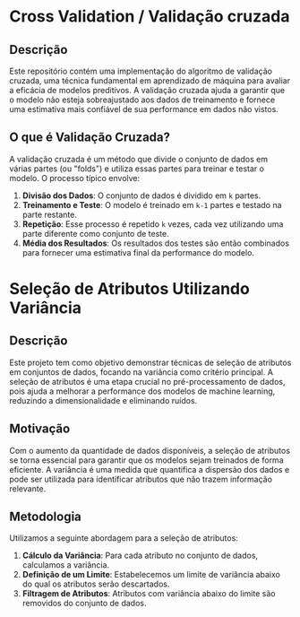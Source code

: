 # Cross Validation / Validação cruzada
## Descrição

Este repositório contém uma implementação do algoritmo de validação cruzada, uma técnica fundamental em aprendizado de máquina para avaliar a eficácia de modelos preditivos. A validação cruzada ajuda a garantir que o modelo não esteja sobreajustado aos dados de treinamento e fornece uma estimativa mais confiável de sua performance em dados não vistos.

## O que é Validação Cruzada?

A validação cruzada é um método que divide o conjunto de dados em várias partes (ou "folds") e utiliza essas partes para treinar e testar o modelo. O processo típico envolve:

1. **Divisão dos Dados**: O conjunto de dados é dividido em `k` partes.
2. **Treinamento e Teste**: O modelo é treinado em `k-1` partes e testado na parte restante.
3. **Repetição**: Esse processo é repetido `k` vezes, cada vez utilizando uma parte diferente como conjunto de teste.
4. **Média dos Resultados**: Os resultados dos testes são então combinados para fornecer uma estimativa final da performance do modelo.

# Seleção de Atributos Utilizando Variância

## Descrição

Este projeto tem como objetivo demonstrar técnicas de seleção de atributos em conjuntos de dados, focando na variância como critério principal. A seleção de atributos é uma etapa crucial no pré-processamento de dados, pois ajuda a melhorar a performance dos modelos de machine learning, reduzindo a dimensionalidade e eliminando ruídos.

## Motivação

Com o aumento da quantidade de dados disponíveis, a seleção de atributos se torna essencial para garantir que os modelos sejam treinados de forma eficiente. A variância é uma medida que quantifica a dispersão dos dados e pode ser utilizada para identificar atributos que não trazem informação relevante.

## Metodologia

Utilizamos a seguinte abordagem para a seleção de atributos:

1. **Cálculo da Variância**: Para cada atributo no conjunto de dados, calculamos a variância.
2. **Definição de um Limite**: Estabelecemos um limite de variância abaixo do qual os atributos serão descartados.
3. **Filtragem de Atributos**: Atributos com variância abaixo do limite são removidos do conjunto de dados.
